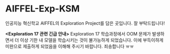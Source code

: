 # AIFFEL-Exp-KSM
인공지능 혁신학교 AIFFEL의 Exploration Project를 담은 곳입니다.
잘 부탁드립니다!

**<Exploration 17 관련 긴급 안내>**
Exploration 17 학습과정에서 OOM 문제가 발생하면서 더 이상 기한 내 모델을 학습시키는 것이 불가능하게 되었습니다.
이에 부득이하게 미완으로 제출하게 되었음을 이해해 주시기 바랍니다. 죄송합니다 ㅠㅠ
